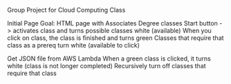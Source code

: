Group Project for Cloud Computing Class

Initial Page Goal:
HTML page with Associates Degree classes
Start button -> activates class and turns possible classes white (available)
When you click on class, the class is finished and turns green
   Classes that require that class as a prereq turn white (available to click)

Get JSON file from AWS Lambda
When a green class is clicked, it turns white (class is not longer completed)
	Recursively turn off classes that require that class
